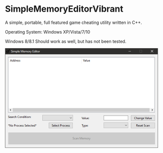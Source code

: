 # SimpleMemoryEditorVibrant
A simple, portable, full featured game cheating utility written in C++.

Operating System: Windows XP/Vista/7/10

Windows 8/8.1 Should work as well, but has not been tested.

![alt text](https://raw.githubusercontent.com/daveymcq/SimpleMemoryEditor/master/resources/screenshot.png)
